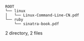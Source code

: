 	ROOT
    └── linux
    │   └── Linux-Command-Line-CN.pdf
    └── ruby
        └── sinatra-book.pdf

2 directory, 2 files

